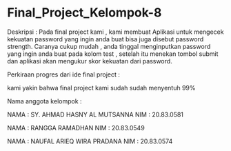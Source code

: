 # Final_Project_Kelompok-8

Deskripsi :
Pada final project kami , kami membuat Aplikasi untuk mengecek kekuatan password yang ingin anda buat bisa juga disebut password strength. Caranya cukup mudah , anda tinggal menginputkan password yang ingin anda buat pada kolom test , setelah itu menekan tombol submit dan aplikasi akan mengukur skor kekuatan dari password.

Perkiraan progres dari ide final project :

kami yakin bahwa final project kami sudah sudah menyentuh 99%

Nama anggota kelompok :

NAMA : SY. AHMAD HASNY AL MUTSANNA
NIM : 20.83.0581

NAMA : RANGGA RAMADHAN
NIM : 20.83.0549

NAMA : NAUFAL ARIEQ WIRA PRADANA
NIM : 20.83.0574
